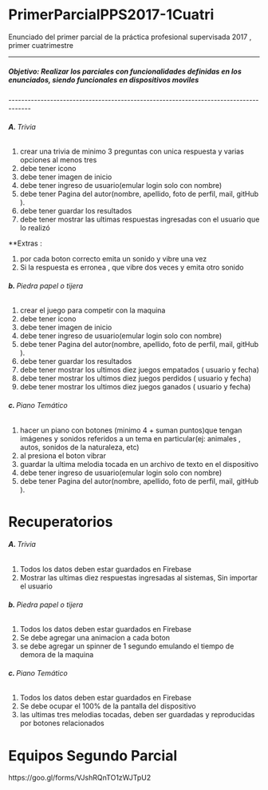 # PrimerParcialPPS2017-1Cuatri
Enunciado del primer parcial de la práctica profesional supervisada 2017 , primer cuatrimestre



-------------------------------------------------------------------------------------
<h5>Objetivo: Realizar los parciales con funcionalidades definidas en los enunciados, siendo funcionales en dispositivos moviles</h5>
-------------------------------------------------------------------------------------

<h6 id="inicializacionDelObjeto"> <strong>A. </strong> Trivia</h6>
<ol>
	<li>crear una trivia de minimo 3 preguntas con unica respuesta y varias opciones al menos tres  </li>
  <li> debe tener   icono</li>
  <li> debe tener  imagen de inicio </li>
  <li> debe tener  ingreso de usuario(emular login solo con nombre)</li>
  <li> debe tener Pagina del autor(nombre, apellido, foto de perfil, mail, gitHub  ). </li>
  <li> debe tener guardar los resultados </li>
   <li> debe tener mostrar las ultimas respuestas ingresadas con el usuario que lo realizó </li>

</ol>
**Extras :
<ol>
<li>por cada boton correcto emita un sonido y vibre una vez </li>
<li> Si la respuesta es erronea , que vibre dos veces y emita otro sonido </li>
</ol>
<h6 id="inicializacionDelObjeto"> <strong>b. </strong> Piedra papel o tijera</h6>
<ol>
	<li>crear el juego para competir con la maquina </li>
  <li> debe tener   icono</li>
  <li> debe tener  imagen de inicio </li>
  <li> debe tener  ingreso de usuario(emular login solo con nombre)</li>
  <li> debe tener Pagina del autor(nombre, apellido, foto de perfil, mail, gitHub  ). </li>
   <li> debe tener guardar los resultados </li>
   <li> debe tener mostrar los ultimos diez juegos empatados ( usuario y fecha)  </li>
   <li> debe tener mostrar los ultimos diez juegos perdidos ( usuario y fecha)  </li>
   <li> debe tener mostrar los ultimos diez juegos ganados ( usuario y fecha)  </li>
</ol>
<h6 id="inicializacionDelObjeto"> <strong>c. </strong> Piano Temático</h6>
<ol>
	<li>hacer un piano con botones (minimo 4 + suman puntos)que tengan imágenes  y sonidos referidos a un tema en particular(ej: animales , autos, sonidos de la naturaleza, etc)   </li>
  <li> al presiona el boton vibrar</li>
  <li> guardar la ultima melodia tocada en un archivo de texto en el dispositivo</li>
  <li> debe tener  ingreso de usuario(emular login solo con nombre)</li>
  <li> debe tener Pagina del autor(nombre, apellido, foto de perfil, mail, gitHub  ). </li>


</ol>
<h1>Recuperatorios</h1>
<h6 id="inicializacionDelObjeto"> <strong>A. </strong> Trivia</h6>
<ol>
	<li>Todos los datos deben estar guardados en Firebase </li>
  	<li>Mostrar las ultimas diez respuestas ingresadas al sistemas, Sin importar el usuario</li>
 

</ol>
<h6 id="inicializacionDelObjeto"> <strong>b. </strong> Piedra papel o tijera</h6>
<ol>
	<li>Todos los datos deben estar guardados en Firebase </li>
	<li>Se debe agregar una animacion a cada boton </li>
	<li>se debe agregar un spinner de 1 segundo emulando el tiempo de demora de la maquina</li>
 
</ol>
<h6 id="inicializacionDelObjeto"> <strong>c. </strong> Piano Temático</h6>
<ol>
	<li>Todos los datos deben estar guardados en Firebase </li>
  <li> Se debe ocupar el 100% de la pantalla del dispositivo </li>
  <li> las ultimas tres melodias tocadas, deben ser guardadas y reproducidas por botones relacionados </li>
</ol>
	


<h1>Equipos Segundo Parcial</h1>
https://goo.gl/forms/VJshRQnTO1zWJTpU2
